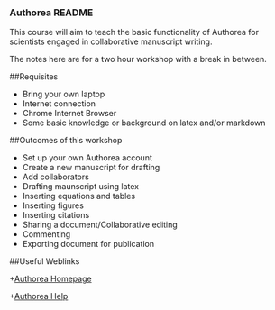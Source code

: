 ### Authorea README

This course will aim to teach the basic functionality of Authorea for scientists engaged in collaborative
manuscript writing. 

The notes here are for a two hour workshop with a break in between.

##Requisites

+ Bring your own laptop
+ Internet connection
+ Chrome Internet Browser
+ Some basic knowledge or background on latex and/or markdown

##Outcomes of this workshop

+ Set up your own Authorea account
+ Create a new manuscript for drafting
+ Add collaborators
+ Drafting maunscript using latex
+ Inserting equations and tables
+ Inserting figures
+ Inserting citations
+ Sharing a document/Collaborative editing
+ Commenting
+ Exporting document for publication 

##Useful Weblinks

+[Authorea Homepage](https://authorea.com/)

+[Authorea Help](https://authorea.com/help)
